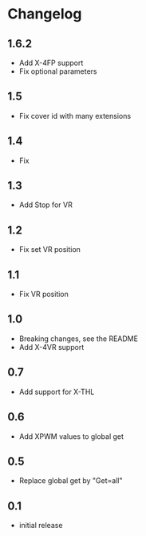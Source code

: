 # Changelog

## 1.6.2

- Add X-4FP support
- Fix optional parameters

## 1.5

- Fix cover id with many extensions

## 1.4

- Fix

## 1.3

- Add Stop for VR

## 1.2

- Fix set VR position

## 1.1

- Fix VR position

## 1.0

- Breaking changes, see the README
- Add X-4VR support

## 0.7

- Add support for X-THL

## 0.6

- Add XPWM values to global get

## 0.5

- Replace global get by "Get=all"

## 0.1

- initial release
